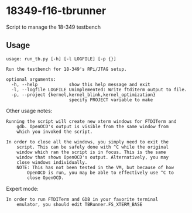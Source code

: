 # 18349-f16-tbrunner
Script to manage the 18-349 testbench

## Usage
    usage: run_tb.py [-h] [-l LOGFILE] [-p {}]

    Run the testbench for 18-349's RPi/JTAG setup.

    optional arguments:
      -h, --help            show this help message and exit
      -l, --logfile LOGFILE Unimplemented: Write ftditerm output to file.
      -p, --project {kernel,kernel_blink,kernel_optimization}
                            specify PROJECT variable to make

Other usage notes:

    Running the script will create new xterm windows for FTDITerm and
        gdb. OpenOCD's output is visible from the same window from
        which you invoked the script.

    In order to close all the windows, you simply need to exit the
        script. This can be safely done with ^C while the original
        window which ran the script is in focus. This is the same
        window that shows OpenOCD's output. Alternatively, you may
        close windows individually.
        NOTE: This has not been tested in the VM, but because of how
            OpenOCD is run, you may be able to effectively use ^C to
            close OpenOCD.

Expert mode:

    In order to run FTDITerm and GDB in your favorite terminal
        emulator, you should edit TBRunner.FS_XTERM_BASE
